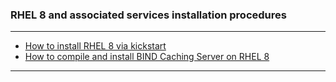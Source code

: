 ### RHEL 8 and associated services installation procedures
- - - -
- [How to install RHEL 8 via kickstart](https://github.com/nomorespice/rhel8-howto/wiki/How-to-install-RHEL-8-via-kickstart)
- [How to compile and install BIND Caching Server on RHEL 8](https://github.com/nomorespice/rhel8-howto/wiki/How-to-compile-and-install-BIND-Caching-Server-on-RHEL-8)
- - - -

